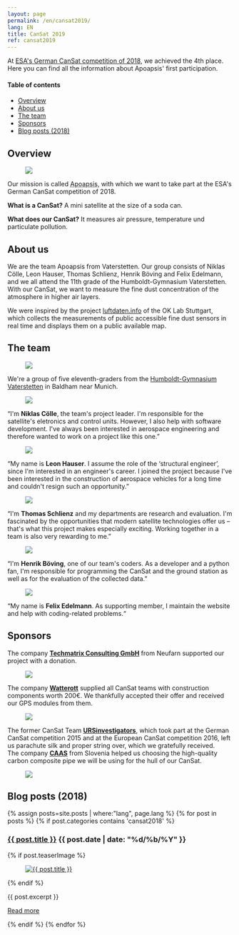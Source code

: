 ```yaml
---
layout: page
permalink: /en/cansat2019/
lang: EN
title: CanSat 2019
ref: cansat2019
---
```


At [ESA's German CanSat competition of 2018](https://www.cansat.de/wettbewerb-2018), we achieved the 4th place. Here you can find all the information about Apoapsis' first participation.

<div class="toc">
  <h4>Table of contents</h4>
  <ul>
    <li><a href="#overview">Overview</a></li>
    <li><a href="#about-us">About us</a></li>
    <li><a href="#the-team">The team</a></li>
    <li><a href="#sponsors">Sponsors</a></li>
    <li><a href="#blog-posts-2018">Blog posts (2018)</a></li>
  </ul>
</div>

## Overview

<div class="page-banner side-figure">
  <figure class="medium">
    <img src="{{ site.baseurl }}/images/logo-1024x512.png" />
  </figure>
  <div>
    <p>Our mission is called <abbr title="Apoapsis is an astronomical term: It describes the furthest point of an orbit from the central mass.">Apoapsis</abbr>, with which we want to take part at the ESA's German CanSat competition of 2018.</p>
    <p><strong>What is a CanSat?</strong> A mini satellite at the size of a soda can.</p>
    <p><strong>What does our CanSat?</strong> It measures air pressure, temperature und particulate pollution.</p>
  </div>
</div>

## About us

We are the team Apoapsis from Vaterstetten. Our group consists of Niklas Cölle, Leon Hauser, Thomas Schlienz, Henrik Böving and Felix Edelmann, and we all attend the 11th grade of the Humboldt-Gymnasium Vaterstetten. With our CanSat, we want to measure the fine dust concentration of the atmosphere in higher air layers.

We were inspired by the project [luftdaten.info](http://luftdaten.info) of the OK Lab Stuttgart, which collects the measurements of public accessible fine dust sensors in real time and displays them on a public available map.

## The team

<div class="page-banner side-figure">
  <figure class="medium">
    <img src="{{ site.baseurl }}/images/hgv-425x250.jpg" />
  </figure>
  <div>We're a group of five eleventh-graders from the <a href="http://www.humboldt-gym.de/">Humboldt-Gymnasium Vaterstetten</a> in Baldham near Munich.</div>
</div>

<section class="team-member-presentation side-figure" id="niklas">
  <figure>
    <img src="{{ site.baseurl }}/images/2018-team-members/niklas.jpg" />
  </figure>
  <span>“I'm <strong>Niklas Cölle</strong>, the team's project leader. I'm responsible for the satellite's eletronics and control units. However, I also help with software development. I've always been interested in aerospace engineering and therefore wanted to work on a project like this one.”</span>
</section>

<section class="team-member-presentation side-figure" id="leon">
  <figure>
    <img src="{{ site.baseurl }}/images/2018-team-members/leon.jpg" />
  </figure>
  <span>“My name is <strong>Leon Hauser</strong>. I assume the role of the ‘structural engineer’, since I'm interested in an engineer's career. I joined the project because I've been interested in the construction of aerospace vehicles for a long time and couldn't resign such an opportunity.”</span>
</section>

<section class="team-member-presentation side-figure" id="thomas">
  <figure>
    <img src="{{ site.baseurl }}/images/2018-team-members/thomas.jpg" />
  </figure>
  <span>“I'm <strong>Thomas Schlienz</strong> and my departments are research and evaluation. I'm fascinated by the opportunities that modern satellite technologies offer us – that's what this project makes especially exciting. Working together in a team is also very rewarding to me.”</span>
</section>

<section class="team-member-presentation side-figure" id="henrik">
  <figure>
    <img src="{{ site.baseurl }}/images/2018-team-members/henrik.jpg" />
  </figure>
  <span>“I'm <strong>Henrik Böving</strong>, one of our team's coders. As a developer and a python fan, I'm responsible for programming the CanSat and the ground station as well as for the evaluation of the collected data.”</span>
</section>

<section class="team-member-presentation side-figure" id="felix">
  <figure>
    <img src="{{ site.baseurl }}/images/2018-team-members/felix.jpg" />
  </figure>
  <span>“My name is <strong>Felix Edelmann</strong>. As supporting member, I maintain the website and help with coding-related problems.“</span>
</section>

## Sponsors

<section class="side-figure" id="techmatrix">
  <span>The company <a href="https://www.techmatrix.de/"><strong>Techmatrix Consulting GmbH</strong></a> from Neufarn supported our project with a donation.</span>
  <figure>
    <a href="https://www.techmatrix.de/">
      <img src="{{ site.baseurl }}/images/2018-sponsoren/Techmatrix_CMYK.png" />
    </a>
  </figure>
</section>

<section class="side-figure" id="watterott">
  <span>The company <a href="https://www.watterott.com/"><strong>Watterott</strong></a> supplied all CanSat teams with construction components worth 200€. We thankfully accepted their offer and received our GPS modules from them.</span>
  <figure>
    <a href="https://www.watterott.com/">
      <img src="{{ site.baseurl }}/images/2018-sponsoren/Watterott.png" />
    </a>
  </figure>
</section>

<section class="side-figure" id="urs-investigators">
  <span>The former CanSat Team <a href="https://ursinvestigators.blogspot.com/"><strong>URSinvestigators</strong></a>, which took part at the German CanSat competition 2015 and at the European CanSat competition 2016, left us parachute silk and proper string over, which we gratefully received.</span>
</section>

<section class="side-figure" id="caas">
  <span>The company <a href="http://www.carbontubes.eu/"><strong>CAAS</strong></a> from Slovenia helped us choosing the high-quality carbon composite pipe we will be using for the hull of our CanSat.</span>
  <figure>
    <a href="http://www.carbontubes.eu/">
      <img src="{{ site.baseurl }}/images/2018-sponsoren/caas.png" />
    </a>
  </figure>
</section>

## Blog posts (2018)

{% assign posts=site.posts | where:"lang", page.lang %}
{% for post in posts %}
{% if post.categories contains 'cansat2018' %}
<article class="post clearfix">
  <h3><a href="{{ site.baseurl }}{{ post.url }}">{{ post.title }}</a> <span class="meta">{{ post.date | date: "%d/%b/%Y" }}</span></h3>

  {% if post.teaserImage %}
    <figure class="left">
      <a href="{{ post.url }}">
        <img src="{{ post.teaserImage }}" alt="{{ post.title }}" />
      </a>
    </figure>
  {% endif %}

  <div class="entry">
    {{ post.excerpt }}
  </div>

  <a href="{{ site.baseurl }}{{ post.url }}" class="read-more">Read more</a>
</article>
{% endif %}
{% endfor %}